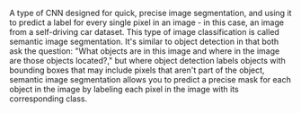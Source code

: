 A type of CNN designed for quick, precise image segmentation, and using it to predict a label for every single pixel in an image - in this case, an image from a self-driving car dataset. This type of image classification is called semantic image segmentation. 
It's similar to object detection in that both ask the question: "What objects are in this image and where in the image are those objects located?," but where object detection labels objects with bounding boxes that may include pixels that aren't part of the object, semantic image segmentation allows you to predict a precise mask for each object in the image by labeling each pixel in the image with its corresponding class.
